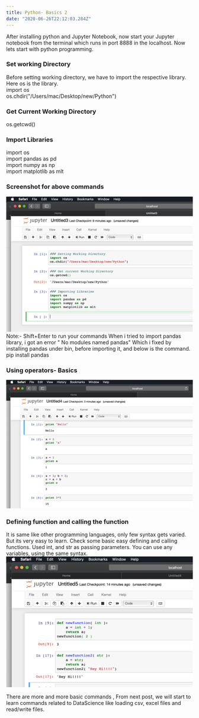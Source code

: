 ```yaml
---
title: Python- Basics 2
date: "2020-06-26T22:12:03.284Z"
---
```


After installing python and Jupyter Notebook, now start your Jupyter notebook from the terminal which runs in port 8888 in the localhost. Now lets start with python programming.    
### Set working Directory
Before setting working directory, we have to import the respective library. Here os is the library.  
import os  
os.chdir("/Users/mac/Desktop/new/Python")   
### Get Current Working Directory
os.getcwd()
### Import Libraries
import os  
import pandas as pd  
import numpy as np  
import matplotlib as mlt  
### Screenshot for above commands
![](./p1.png)
Note:- Shift+Enter to run your commands
When i tried to import pandas library, i got an error " No modules named pandas" Which i fixed by installing pandas under bin, before importing it, and below is the command.  
pip install pandas
### Using operators- Basics
![](./p2.png)
### Defining function and calling the function
It is same like other programming languages, only few syntax gets varied. But its very easy to learn. Check some basic easy defining and calling functions.
Used int, and str as passing parameters. You can use any variables, using the same syntax.
![](./p3.png)

There are more and more basic commands , From next post, we will start to learn commands related to DataScience like loading csv, excel files and read/write files.





